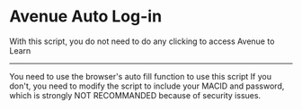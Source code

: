 Avenue Auto Log-in
=====
With this script, you do not need to do any clicking to access Avenue to Learn

-----
You need to use the browser's auto fill function to use this script
If you don't, you need to modify the script to include your MACID and password, which is strongly NOT RECOMMANDED because of security issues.
